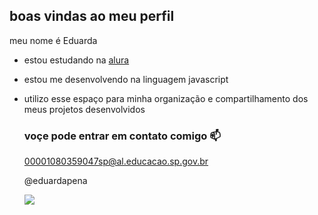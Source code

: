 ## boas vindas ao meu perfil

meu nome é Eduarda

- estou estudando na [alura](https://www.alura.com.br)
- estou me desenvolvendo na linguagem javascript
- utilizo esse espaço para minha organização e compartilhamento dos meus projetos desenvolvidos

  ### voçe pode entrar em contato comigo 📫

  00001080359047sp@al.educacao.sp.gov.br

  @eduardapena

  ![](https://media1.tenor.com/m/z4ZmhaKRqUkAAAAd/hyunrmin.gif)
